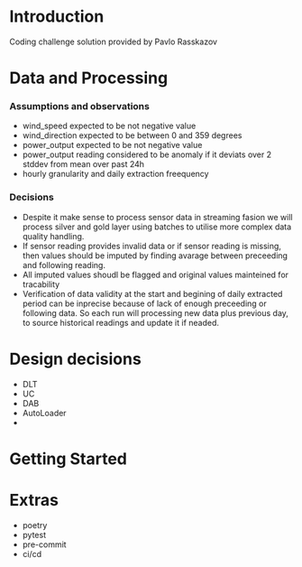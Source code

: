 # Introduction
Coding challenge solution provided by Pavlo Rasskazov
# Data and Processing
### Assumptions and observations
- wind_speed expected to be not negative value
- wind_direction expected to be between 0 and 359 degrees
- power_output expected to be not negative value
- power_output reading considered to be anomaly if it deviats over 2 stddev from mean over past 24h
- hourly granularity and daily extraction freequency

### Decisions
- Despite it make sense to process sensor data in streaming fasion we will process silver and gold layer using batches to utilise more complex data quality handling.
- If sensor reading provides invalid data or if sensor reading is missing, then values should be imputed by finding avarage between preceeding and following reading.
- All imputed values shoudl be flagged and original values mainteined for tracability
- Verification of data validity at the start and begining of daily extracted period can be inprecise because of lack of enough preceeding or following data. So each run will processing new data plus previous day, to source historical readings and update it if neaded.
# Design decisions
- DLT
- UC
- DAB
- AutoLoader
- 
# Getting Started

# Extras
- poetry
- pytest
- pre-commit
- ci/cd